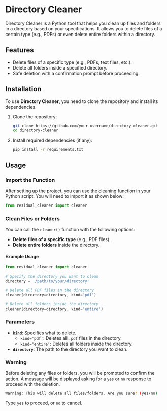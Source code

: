 # Directory Cleaner

Directory Cleaner is a Python tool that helps you clean up files and folders in a directory based on your specifications. It allows you to delete files of a certain type (e.g., PDFs) or even delete entire folders within a directory.

## Features
- Delete files of a specific type (e.g., PDFs, text files, etc.).
- Delete all folders inside a specified directory.
- Safe deletion with a confirmation prompt before proceeding.

## Installation

To use **Directory Cleaner**, you need to clone the repository and install its dependencies.

1. Clone the repository:

   ```bash
   git clone https://github.com/your-username/directory-cleaner.git
   cd directory-cleaner
   ```

2. Install required dependencies (if any):

   ```bash
   pip install -r requirements.txt
   ```

## Usage

### Import the Function

After setting up the project, you can use the cleaning function in your Python script. You will need to import it as shown below:

```python
from residual_cleaner import cleaner
```

### Clean Files or Folders

You can call the `cleaner()` function with the following options:

- **Delete files of a specific type** (e.g., PDF files).
- **Delete entire folders** inside the directory.

#### Example Usage

```python
from residual_cleaner import cleaner

# Specify the directory you want to clean
directory = '/path/to/your/directory'

# Delete all PDF files in the directory
cleaner(directory=directory, kind='pdf')

# Delete all folders inside the directory
cleaner(directory=directory, kind='entire')
```

### Parameters
- **`kind`**: Specifies what to delete.
  - `kind='pdf'`: Deletes all `.pdf` files in the directory.
  - `kind='entire'`: Deletes all folders inside the directory.
- **`directory`**: The path to the directory you want to clean.

### Warning

Before deleting any files or folders, you will be prompted to confirm the action. A message will be displayed asking for a `yes` or `no` response to proceed with the deletion. 

```bash
Warning: This will delete all files/folders. Are you sure? (yes/no)
```

Type `yes` to proceed, or `no` to cancel.

